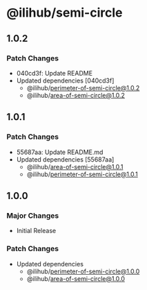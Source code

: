 # @ilihub/semi-circle

## 1.0.2

### Patch Changes

- 040cd3f: Update README
- Updated dependencies [040cd3f]
  - @ilihub/perimeter-of-semi-circle@1.0.2
  - @ilihub/area-of-semi-circle@1.0.2

## 1.0.1

### Patch Changes

- 55687aa: Update README.md
- Updated dependencies [55687aa]
  - @ilihub/area-of-semi-circle@1.0.1
  - @ilihub/perimeter-of-semi-circle@1.0.1

## 1.0.0

### Major Changes

- Initial Release

### Patch Changes

- Updated dependencies
  - @ilihub/perimeter-of-semi-circle@1.0.0
  - @ilihub/area-of-semi-circle@1.0.0
